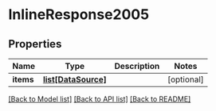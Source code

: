 # InlineResponse2005

## Properties
Name | Type | Description | Notes
------------ | ------------- | ------------- | -------------
**items** | [**list[DataSource]**](DataSource.md) |  | [optional] 

[[Back to Model list]](../README.md#documentation-for-models) [[Back to API list]](../README.md#documentation-for-api-endpoints) [[Back to README]](../README.md)

